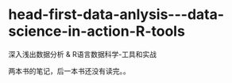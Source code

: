 # head-first-data-anlysis---data-science-in-action-R-tools
深入浅出数据分析 &amp; R语言数据科学-工具和实战

两本书的笔记，后一本书还没有读完。。
